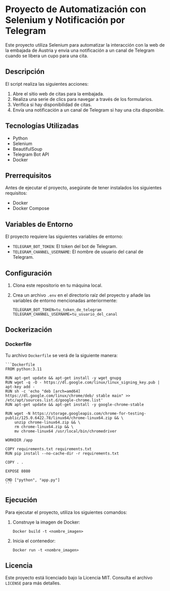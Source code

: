 # Proyecto de Automatización con Selenium y Notificación por Telegram

Este proyecto utiliza Selenium para automatizar la interacción con la web de la embajada de Austria y envia una notificación a un canal de Telegram cuando se libera un cupo para una cita.

## Descripción

El script realiza las siguientes acciones:

1. Abre el sitio web de citas para la embajada.
2. Realiza una serie de clics para navegar a través de los formularios.
3. Verifica si hay disponibilidad de citas.
4. Envía una notificación a un canal de Telegram si hay una cita disponible.

## Tecnologías Utilizadas

- Python
- Selenium
- BeautifulSoup
- Telegram Bot API
- Docker

## Prerrequisitos

Antes de ejecutar el proyecto, asegúrate de tener instalados los siguientes requisitos:

- Docker
- Docker Compose

## Variables de Entorno

El proyecto requiere las siguientes variables de entorno:

- `TELEGRAM_BOT_TOKEN`: El token del bot de Telegram.
- `TELEGRAM_CHANNEL_USERNAME`: El nombre de usuario del canal de Telegram.

## Configuración

1. Clona este repositorio en tu máquina local.
2. Crea un archivo `.env` en el directorio raíz del proyecto y añade las variables de entorno mencionadas anteriormente:

    ```env
    TELEGRAM_BOT_TOKEN=tu_token_de_telegram
    TELEGRAM_CHANNEL_USERNAME=tu_usuario_del_canal
    ```

## Dockerización

### Dockerfile

Tu archivo `Dockerfile` se verá de la siguiente manera:

    ```Dockerfile
    FROM python:3.11

    RUN apt-get update && apt-get install -y wget gnupg
    RUN wget -q -O - https://dl.google.com/linux/linux_signing_key.pub | apt-key add -
    RUN sh -c 'echo "deb [arch=amd64] https://dl.google.com/linux/chrome/deb/ stable main" >> /etc/apt/sources.list.d/google-chrome.list'
    RUN apt-get update && apt-get install -y google-chrome-stable

    RUN wget -N https://storage.googleapis.com/chrome-for-testing-public/125.0.6422.78/linux64/chrome-linux64.zip && \
        unzip chrome-linux64.zip && \
        rm chrome-linux64.zip && \
        mv chrome-linux64 /usr/local/bin/chromedriver

    WORKDIR /app

    COPY requirements.txt requirements.txt
    RUN pip install --no-cache-dir -r requirements.txt

    COPY . .

    EXPOSE 8080

    CMD ["python", "app.py"]
    ```

## Ejecución

Para ejecutar el proyecto, utiliza los siguientes comandos:

1. Construye la imagen de Docker:

    ```
    Docker build -t <nombre_imagen>
    ```

2. Inicia el contenedor:

    ```
    Docker run -t <nombre_imagen>
    ```

## Licencia

Este proyecto está licenciado bajo la Licencia MIT. Consulta el archivo `LICENSE` para más detalles.
